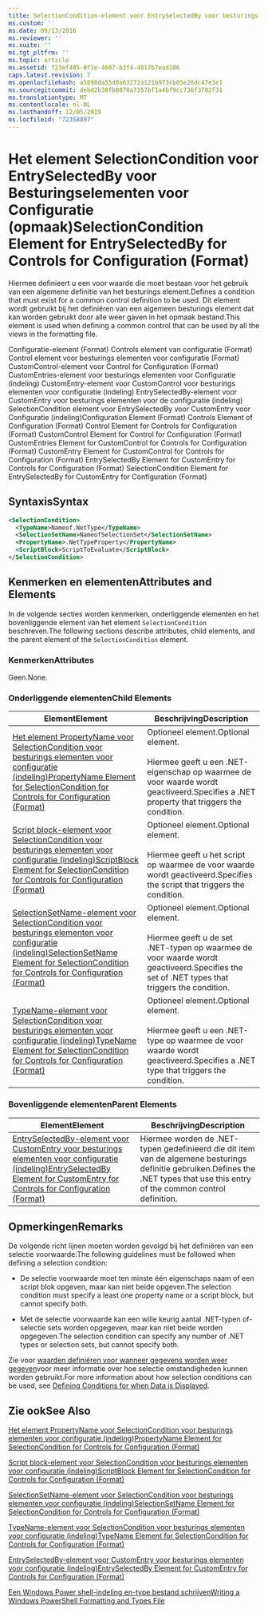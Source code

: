 ```yaml
---
title: SelectionCondition-element voor EntrySelectedBy voor besturings elementen voor configuratie (indeling) | Microsoft Docs
ms.custom: ''
ms.date: 09/13/2016
ms.reviewer: ''
ms.suite: ''
ms.tgt_pltfrm: ''
ms.topic: article
ms.assetid: f23ef405-0f1e-4607-b3f4-4017b7ead106
caps.latest.revision: 7
ms.openlocfilehash: a5098da55d0a63272a121b973cb05e26dc47e3e1
ms.sourcegitcommit: debd2b38fb8070a7357bf1a4bf9cc736f3702f31
ms.translationtype: MT
ms.contentlocale: nl-NL
ms.lasthandoff: 12/05/2019
ms.locfileid: "72358897"
---
```

# <a name="selectioncondition-element-for-entryselectedby-for-controls-for-configuration-format"></a><span data-ttu-id="81cfd-102">Het element SelectionCondition voor EntrySelectedBy voor Besturingselementen voor Configuratie (opmaak)</span><span class="sxs-lookup"><span data-stu-id="81cfd-102">SelectionCondition Element for EntrySelectedBy for Controls for Configuration (Format)</span></span>

<span data-ttu-id="81cfd-103">Hiermee definieert u een voor waarde die moet bestaan voor het gebruik van een algemene definitie van het besturings element.</span><span class="sxs-lookup"><span data-stu-id="81cfd-103">Defines a condition that must exist for a common control definition to be used.</span></span> <span data-ttu-id="81cfd-104">Dit element wordt gebruikt bij het definiëren van een algemeen besturings element dat kan worden gebruikt door alle weer gaven in het opmaak bestand.</span><span class="sxs-lookup"><span data-stu-id="81cfd-104">This element is used when defining a common control that can be used by all the views in the formatting file.</span></span>

<span data-ttu-id="81cfd-105">Configuratie-element (Format) Controls element van configuratie (Format) Control element voor besturings elementen voor configuratie (Format) CustomControl-element voor Control for Configuration (Format) CustomEntries-element voor besturings elementen voor Configuratie (indeling) CustomEntry-element voor CustomControl voor besturings elementen voor configuratie (indeling) EntrySelectedBy-element voor CustomEntry voor besturings elementen voor de configuratie (indeling) SelectionCondition element voor EntrySelectedBy voor CustomEntry voor Configuratie (indeling)</span><span class="sxs-lookup"><span data-stu-id="81cfd-105">Configuration Element (Format) Controls Element of Configuration (Format) Control Element for Controls for Configuration (Format) CustomControl Element for Control for Configuration (Format) CustomEntries Element for CustomControl for Controls for Configuration (Format) CustomEntry Element for CustomControl for Controls for Configuration (Format) EntrySelectedBy Element for CustomEntry for Controls for Configuration (Format) SelectionCondition Element for EntrySelectedBy for CustomEntry for Configuration (Format)</span></span>

## <a name="syntax"></a><span data-ttu-id="81cfd-106">Syntaxis</span><span class="sxs-lookup"><span data-stu-id="81cfd-106">Syntax</span></span>

```xml
<SelectionCondition>
  <TypeName>Nameof.NetType</TypeName>
  <SelectionSetName>NameofSelectionSet</SelectionSetName>
  <PropertyName>.NetTypeProperty</PropertyName>
  <ScriptBlock>ScriptToEvaluate</ScriptBlock>
</SelectionCondition>
```

## <a name="attributes-and-elements"></a><span data-ttu-id="81cfd-107">Kenmerken en elementen</span><span class="sxs-lookup"><span data-stu-id="81cfd-107">Attributes and Elements</span></span>

<span data-ttu-id="81cfd-108">In de volgende secties worden kenmerken, onderliggende elementen en het bovenliggende element van het element `SelectionCondition` beschreven.</span><span class="sxs-lookup"><span data-stu-id="81cfd-108">The following sections describe attributes, child elements, and the parent element of the `SelectionCondition` element.</span></span>

### <a name="attributes"></a><span data-ttu-id="81cfd-109">Kenmerken</span><span class="sxs-lookup"><span data-stu-id="81cfd-109">Attributes</span></span>

<span data-ttu-id="81cfd-110">Geen.</span><span class="sxs-lookup"><span data-stu-id="81cfd-110">None.</span></span>

### <a name="child-elements"></a><span data-ttu-id="81cfd-111">Onderliggende elementen</span><span class="sxs-lookup"><span data-stu-id="81cfd-111">Child Elements</span></span>

|<span data-ttu-id="81cfd-112">Element</span><span class="sxs-lookup"><span data-stu-id="81cfd-112">Element</span></span>|<span data-ttu-id="81cfd-113">Beschrijving</span><span class="sxs-lookup"><span data-stu-id="81cfd-113">Description</span></span>|
|-------------|-----------------|
|[<span data-ttu-id="81cfd-114">Het element PropertyName voor SelectionCondition voor besturings elementen voor configuratie (indeling)</span><span class="sxs-lookup"><span data-stu-id="81cfd-114">PropertyName Element for SelectionCondition for Controls for Configuration (Format)</span></span>](./propertyname-element-for-selectioncondition-for-controls-for-configuration-format.md)|<span data-ttu-id="81cfd-115">Optioneel element.</span><span class="sxs-lookup"><span data-stu-id="81cfd-115">Optional element.</span></span><br /><br /> <span data-ttu-id="81cfd-116">Hiermee geeft u een .NET-eigenschap op waarmee de voor waarde wordt geactiveerd.</span><span class="sxs-lookup"><span data-stu-id="81cfd-116">Specifies a .NET property that triggers the condition.</span></span>|
|[<span data-ttu-id="81cfd-117">Script block-element voor SelectionCondition voor besturings elementen voor configuratie (indeling)</span><span class="sxs-lookup"><span data-stu-id="81cfd-117">ScriptBlock Element for SelectionCondition for Controls for Configuration (Format)</span></span>](./scriptblock-element-for-selectioncondition-for-controls-for-configuration-format.md)|<span data-ttu-id="81cfd-118">Optioneel element.</span><span class="sxs-lookup"><span data-stu-id="81cfd-118">Optional element.</span></span><br /><br /> <span data-ttu-id="81cfd-119">Hiermee geeft u het script op waarmee de voor waarde wordt geactiveerd.</span><span class="sxs-lookup"><span data-stu-id="81cfd-119">Specifies the script that triggers the condition.</span></span>|
|[<span data-ttu-id="81cfd-120">SelectionSetName-element voor SelectionCondition voor besturings elementen voor configuratie (indeling)</span><span class="sxs-lookup"><span data-stu-id="81cfd-120">SelectionSetName Element for SelectionCondition for Controls for Configuration (Format)</span></span>](./selectionsetname-element-for-selectioncondition-for-controls-for-configuration-format.md)|<span data-ttu-id="81cfd-121">Optioneel element.</span><span class="sxs-lookup"><span data-stu-id="81cfd-121">Optional element.</span></span><br /><br /> <span data-ttu-id="81cfd-122">Hiermee geeft u de set .NET-typen op waarmee de voor waarde wordt geactiveerd.</span><span class="sxs-lookup"><span data-stu-id="81cfd-122">Specifies the set of .NET types that triggers the condition.</span></span>|
|[<span data-ttu-id="81cfd-123">TypeName-element voor SelectionCondition voor besturings elementen voor configuratie (indeling)</span><span class="sxs-lookup"><span data-stu-id="81cfd-123">TypeName Element for SelectionCondition for Controls for Configuration (Format)</span></span>](./typename-element-for-selectioncondition-for-controls-for-configuration-format.md)|<span data-ttu-id="81cfd-124">Optioneel element.</span><span class="sxs-lookup"><span data-stu-id="81cfd-124">Optional element.</span></span><br /><br /> <span data-ttu-id="81cfd-125">Hiermee geeft u een .NET-type op waarmee de voor waarde wordt geactiveerd.</span><span class="sxs-lookup"><span data-stu-id="81cfd-125">Specifies a .NET type that triggers the condition.</span></span>|

### <a name="parent-elements"></a><span data-ttu-id="81cfd-126">Bovenliggende elementen</span><span class="sxs-lookup"><span data-stu-id="81cfd-126">Parent Elements</span></span>

|<span data-ttu-id="81cfd-127">Element</span><span class="sxs-lookup"><span data-stu-id="81cfd-127">Element</span></span>|<span data-ttu-id="81cfd-128">Beschrijving</span><span class="sxs-lookup"><span data-stu-id="81cfd-128">Description</span></span>|
|-------------|-----------------|
|[<span data-ttu-id="81cfd-129">EntrySelectedBy-element voor CustomEntry voor besturings elementen voor configuratie (indeling)</span><span class="sxs-lookup"><span data-stu-id="81cfd-129">EntrySelectedBy Element for CustomEntry for Controls for Configuration (Format)</span></span>](./entryselectedby-element-for-customentry-for-controls-for-configuration-format.md)|<span data-ttu-id="81cfd-130">Hiermee worden de .NET-typen gedefinieerd die dit item van de algemene besturings definitie gebruiken.</span><span class="sxs-lookup"><span data-stu-id="81cfd-130">Defines the .NET types that use this entry of the common control definition.</span></span>|

## <a name="remarks"></a><span data-ttu-id="81cfd-131">Opmerkingen</span><span class="sxs-lookup"><span data-stu-id="81cfd-131">Remarks</span></span>

<span data-ttu-id="81cfd-132">De volgende richt lijnen moeten worden gevolgd bij het definiëren van een selectie voorwaarde:</span><span class="sxs-lookup"><span data-stu-id="81cfd-132">The following guidelines must be followed when defining a selection condition:</span></span>

- <span data-ttu-id="81cfd-133">De selectie voorwaarde moet ten minste één eigenschaps naam of een script blok opgeven, maar kan niet beide opgeven.</span><span class="sxs-lookup"><span data-stu-id="81cfd-133">The selection condition must specify a least one property name or a script block, but cannot specify both.</span></span>

- <span data-ttu-id="81cfd-134">Met de selectie voorwaarde kan een wille keurig aantal .NET-typen of-selectie sets worden opgegeven, maar kan niet beide worden opgegeven.</span><span class="sxs-lookup"><span data-stu-id="81cfd-134">The selection condition can specify any number of .NET types or selection sets, but cannot specify both.</span></span>

<span data-ttu-id="81cfd-135">Zie voor [waarden definiëren voor wanneer gegevens worden weer gegeven](./defining-conditions-for-displaying-data.md)voor meer informatie over hoe selectie omstandigheden kunnen worden gebruikt.</span><span class="sxs-lookup"><span data-stu-id="81cfd-135">For more information about how selection conditions can be used, see [Defining Conditions for when Data is Displayed](./defining-conditions-for-displaying-data.md).</span></span>

## <a name="see-also"></a><span data-ttu-id="81cfd-136">Zie ook</span><span class="sxs-lookup"><span data-stu-id="81cfd-136">See Also</span></span>

[<span data-ttu-id="81cfd-137">Het element PropertyName voor SelectionCondition voor besturings elementen voor configuratie (indeling)</span><span class="sxs-lookup"><span data-stu-id="81cfd-137">PropertyName Element for SelectionCondition for Controls for Configuration (Format)</span></span>](./propertyname-element-for-selectioncondition-for-controls-for-configuration-format.md)

[<span data-ttu-id="81cfd-138">Script block-element voor SelectionCondition voor besturings elementen voor configuratie (indeling)</span><span class="sxs-lookup"><span data-stu-id="81cfd-138">ScriptBlock Element for SelectionCondition for Controls for Configuration (Format)</span></span>](./scriptblock-element-for-selectioncondition-for-controls-for-configuration-format.md)

[<span data-ttu-id="81cfd-139">SelectionSetName-element voor SelectionCondition voor besturings elementen voor configuratie (indeling)</span><span class="sxs-lookup"><span data-stu-id="81cfd-139">SelectionSetName Element for SelectionCondition for Controls for Configuration (Format)</span></span>](./selectionsetname-element-for-selectioncondition-for-controls-for-configuration-format.md)

[<span data-ttu-id="81cfd-140">TypeName-element voor SelectionCondition voor besturings elementen voor configuratie (indeling)</span><span class="sxs-lookup"><span data-stu-id="81cfd-140">TypeName Element for SelectionCondition for Controls for Configuration (Format)</span></span>](./typename-element-for-selectioncondition-for-controls-for-configuration-format.md)

[<span data-ttu-id="81cfd-141">EntrySelectedBy-element voor CustomEntry voor besturings elementen voor configuratie (indeling)</span><span class="sxs-lookup"><span data-stu-id="81cfd-141">EntrySelectedBy Element for CustomEntry for Controls for Configuration (Format)</span></span>](./entryselectedby-element-for-customentry-for-controls-for-configuration-format.md)

[<span data-ttu-id="81cfd-142">Een Windows Power shell-indeling en-type bestand schrijven</span><span class="sxs-lookup"><span data-stu-id="81cfd-142">Writing a Windows PowerShell Formatting and Types File</span></span>](./writing-a-powershell-formatting-file.md)
